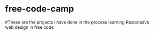 # free-code-camp
#These are the projects i have done in the process learning Responsive web design in free code
